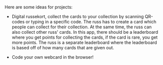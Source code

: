 Here are some ideas for projects:

- Digital russekort, collect the cards to your collection by scanning QR-codes or typing in a specific code. The russ has to create a card which people can collect for their collection. At the same time, the russ can also collect other russ' cards. In this app, there should be a leaderboard where you get points for collecting the cards, if the card is rare, you get more points. The russ is a separate leaderboard where the leaderboard is based off of how many cards that are given out. 

- Code your own webcard in the browser!